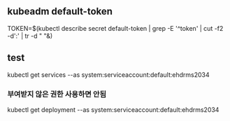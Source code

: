 ## kubeadm default-token

TOKEN=$(kubectl describe secret default-token | grep -E '^token' | cut -f2 -d':' | tr -d " "&)


## test 
kubectl get services --as system:serviceaccount:default:ehdrms2034

### 부여받지 않은 권한 사용하면 안됨
kubectl get deployment --as system:serviceaccount:default:ehdrms2034
